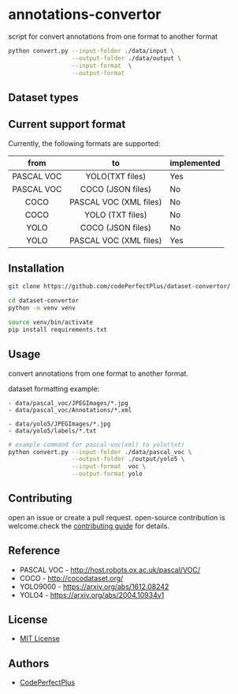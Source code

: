 # annotations-convertor

script for convert annotations from one format to another format

```bash
python convert.py --input-folder ./data/input \
                  --output-folder ./data/output \
                  --input-format  \
                  --output-format
```

## Dataset types

## Current support format

Currently, the following formats are supported:

|    from    |           to           | implemented |
| :--------: | :--------------------: | ----------- |
| PASCAL VOC |    YOLO(TXT files)     | Yes         |
| PASCAL VOC |   COCO (JSON files)    | No          |
|    COCO    | PASCAL VOC (XML files) | No          |
|    COCO    |    YOLO (TXT files)    | No          |
|    YOLO    |   COCO (JSON files)    | No          |
|    YOLO    | PASCAL VOC (XML files) | Yes         |

## Installation

```bash
git clone https://github.com/codePerfectPlus/dataset-convertor/
```

```bash
cd dataset-convertor
python -m venv venv
```

```bash
source venv/bin/activate
pip install requirements.txt
```

## Usage

convert annotations from one format to another format.

dataset formatting example:

    - data/pascal_voc/JPEGImages/*.jpg
    - data/pascal_voc/Annotations/*.xml

    - data/yolo5/JPEGImages/*.jpg
    - data/yolo5/labels/*.txt

```bash
# example command for pascal-voc(xml) to yolo(txt)
python convert.py --input-folder ./data/pascal_voc \
                  --output-folder ./output/yolo5 \
                  --input-format  voc \
                  --output-format yolo
```

## Contributing

open an issue or create a pull request. open-source contribution is welcome.check the [contributing guide](/CONTRIBUTING.md) for details.

## Reference

- PASCAL VOC - http://host.robots.ox.ac.uk/pascal/VOC/
- COCO - http://cocodataset.org/
- YOLO9000 - https://arxiv.org/abs/1612.08242
- YOLO4 - https://arxiv.org/abs/2004.10934v1

## License

- [MIT License](/LICENSE)

## Authors

- [CodePerfectPlus](https://github/com/CodePerfectPlus)
